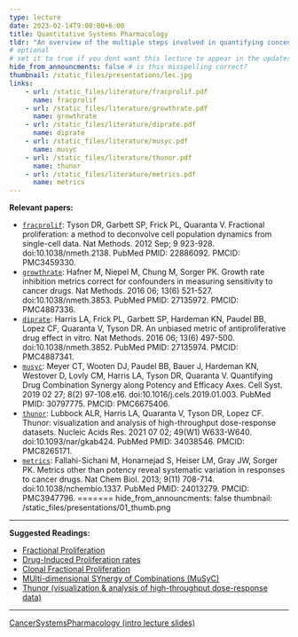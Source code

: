 ```yaml
---
type: lecture
date: 2023-02-14T9:00:00+6:00
title: Quantitative Systems Pharmacology
tldr: "An overview of the multiple steps involved in quantifying concentration-dependent drug responses at the single-cell level using live-cell microscopy."
# optional
# set it to true if you dont want this lecture to appear in the updates section
hide_from_announcments: false # is this misspelling correct?
thumbnail: /static_files/presentations/lec.jpg
links:
    - url: /static_files/literature/fracprolif.pdf
      name: fracprolif
    - url: /static_files/literature/growthrate.pdf
      name: growthrate
    - url: /static_files/literature/diprate.pdf
      name: diprate
    - url: /static_files/literature/musyc.pdf
      name: musyc
    - url: /static_files/literature/thunor.pdf
      name: thunor
    - url: /static_files/literature/metrics.pdf
      name: metrics
---
```

**Relevant papers:**
- [`fracprolif`](https://github.com/VU-CSP/QuantBio/blob/2c2d913ca73add8df3b7ececab6405a7be5c28b1/static_files/literature/fracprolif.pdf): Tyson DR, Garbett SP, Frick PL, Quaranta V. Fractional proliferation: a method to deconvolve cell population dynamics from single-cell data. Nat Methods. 2012 Sep; 9 923-928. doi:10.1038/nmeth.2138. PubMed PMID: 22886092. PMCID: PMC3459330.  
- [`growthrate`](https://github.com/VU-CSP/QuantBio/blob/2c2d913ca73add8df3b7ececab6405a7be5c28b1/static_files/literature/growthrate.pdf): Hafner M, Niepel M, Chung M, Sorger PK. Growth rate inhibition metrics correct for confounders in measuring sensitivity to cancer drugs. Nat Methods. 2016 06; 13(6) 521-527. doi:10.1038/nmeth.3853. PubMed PMID: 27135972. PMCID: PMC4887336.  
- [`diprate`](https://github.com/VU-CSP/QuantBio/blob/2c2d913ca73add8df3b7ececab6405a7be5c28b1/static_files/literature/diprate.pdf): Harris LA, Frick PL, Garbett SP, Hardeman KN, Paudel BB, Lopez CF, Quaranta V, Tyson DR. An unbiased metric of antiproliferative drug effect in vitro. Nat Methods. 2016 06; 13(6) 497-500. doi:10.1038/nmeth.3852. PubMed PMID: 27135974. PMCID: PMC4887341.  
- [`musyc`](https://github.com/VU-CSP/QuantBio/blob/2c2d913ca73add8df3b7ececab6405a7be5c28b1/static_files/literature/musyc.pdf): Meyer CT, Wooten DJ, Paudel BB, Bauer J, Hardeman KN, Westover D, Lovly CM, Harris LA, Tyson DR, Quaranta V. Quantifying Drug Combination Synergy along Potency and Efficacy Axes. Cell Syst. 2019 02 27; 8(2) 97-108.e16. doi:10.1016/j.cels.2019.01.003. PubMed PMID: 30797775. PMCID: PMC6675406.  
- [`thunor`](https://github.com/VU-CSP/QuantBio/blob/2c2d913ca73add8df3b7ececab6405a7be5c28b1/static_files/literature/thunor.pdf): Lubbock ALR, Harris LA, Quaranta V, Tyson DR, Lopez CF. Thunor: visualization and analysis of high-throughput dose-response datasets. Nucleic Acids Res. 2021 07 02; 49(W1) W633-W640. doi:10.1093/nar/gkab424. PubMed PMID: 34038546. PMCID: PMC8265171.  
- [`metrics`](https://github.com/VU-CSP/QuantBio/blob/2c2d913ca73add8df3b7ececab6405a7be5c28b1/static_files/literature/metrics.pdf): Fallahi-Sichani M, Honarnejad S, Heiser LM, Gray JW, Sorger PK. Metrics other than potency reveal systematic variation in responses to cancer drugs. Nat Chem Biol. 2013; 9(11) 708-714. doi:10.1038/nchembio.1337. PubMed PMID: 24013279. PMCID: PMC3947796.
=======
hide_from_announcments: false
thumbnail: /static_files/presentations/01_thumb.png
---
**Suggested Readings:**
- [Fractional Proliferation](/static_files/literature/fracprolif.pdf)
- [Drug-Induced Proliferation rates](/static_files/literature/diprate.pdf)
- [Clonal Fractional Proliferation](/static_files/literature/clonalfracprolif.pdf)
- [MUlti-dimensional SYnergy of Combinations (MuSyC)](/static_files/literature/musyc.pdf)
- [Thunor (visualization & analysis of high-throughput dose-response data)](/static_files/literature/thunor.pdf)  

-----  
[CancerSystemsPharmacology (intro lecture slides)](/static_files/presentations/CancerSystemsPharmacology.pdf)
